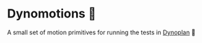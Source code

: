 
# Dynomotions :t-rex:

A small set of motion primitives for running the tests in [Dynoplan](https://github.com/quimortiz/dynoplan) :t-rex:

